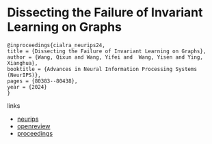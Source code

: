 # Dissecting the Failure of Invariant Learning on Graphs

```
@inproceedings{cialra_neurips24,
title = {Dissecting the Failure of Invariant Learning on Graphs},
author = {Wang, Qixun and Wang, Yifei and  Wang, Yisen and Ying, Xianghua},
booktitle = {Advances in Neural Information Processing Systems (NeurIPS)},
pages = {80383--80438},
year = {2024}
}
```

links
- [neurips](https://nips.cc/Conferences/2024/Schedule?showEvent=96433)
- [openreview](https://openreview.net/forum?id=7eFS8aZHAM)
- [proceedings](https://papers.nips.cc//paper_files/paper/2024/hash/932147114c48f8b04d41aebc0c631158-Abstract-Conference.html)
